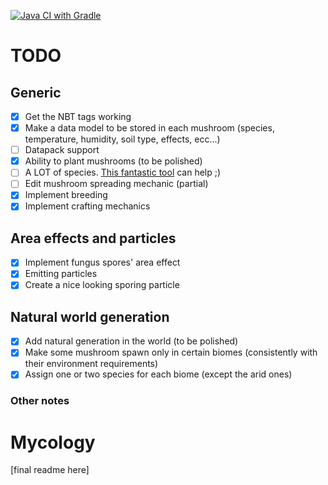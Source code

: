 [![Java CI with Gradle](https://github.com/DonSimonetti/MycologyMC/actions/workflows/gradle.yml/badge.svg)](https://github.com/DonSimonetti/MycologyMC/actions/workflows/gradle.yml)

# TODO
## Generic
- [X] Get the NBT tags working
- [X] Make a data model to be stored in each mushroom (species, temperature, humidity, soil type, effects, ecc...)
- [ ] Datapack support
- [X] Ability to plant mushrooms (to be polished)
- [ ] A LOT of species. [This fantastic tool](https://github.com/SimoMett/mushroom_renderer) can help ;)
- [ ] Edit mushroom spreading mechanic (partial)
- [X] Implement breeding
- [X] Implement crafting mechanics
## Area effects and particles
- [X] Implement fungus spores' area effect
- [X] Emitting particles
- [X] Create a nice looking sporing particle
## Natural world generation
- [X] Add natural generation in the world (to be polished)
- [X] Make some mushroom spawn only in certain biomes (consistently with their environment requirements)
- [X] Assign one or two species for each biome (except the arid ones)
### Other notes

# Mycology
[final readme here]
